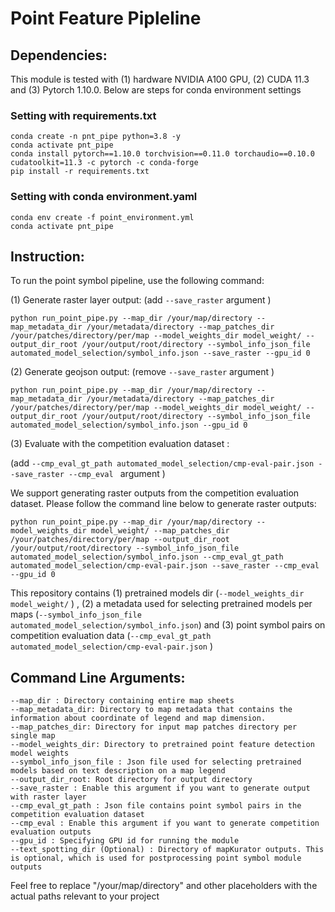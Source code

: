 # Point Feature Pipleline

## Dependencies:

This module is tested with (1) hardware NVIDIA A100 GPU, (2) CUDA 11.3 and (3) Pytorch 1.10.0.
Below are steps for conda environment settings 

### Setting with requirements.txt
```
conda create -n pnt_pipe python=3.8 -y
conda activate pnt_pipe
conda install pytorch==1.10.0 torchvision==0.11.0 torchaudio==0.10.0 cudatoolkit=11.3 -c pytorch -c conda-forge
pip install -r requirements.txt

```

### Setting with conda environment.yaml
```
conda env create -f point_environment.yml
conda activate pnt_pipe
```

## Instruction:

To run the point symbol pipeline, use the following command:

(1) Generate raster layer output: (add ```--save_raster``` argument ) 

``` 
python run_point_pipe.py --map_dir /your/map/directory --map_metadata_dir /your/metadata/directory --map_patches_dir /your/patches/directory/per/map --model_weights_dir model_weight/ --output_dir_root /your/output/root/directory --symbol_info_json_file automated_model_selection/symbol_info.json --save_raster --gpu_id 0
```
(2) Generate geojson output: (remove ```--save_raster``` argument ) 

``` 
python run_point_pipe.py --map_dir /your/map/directory --map_metadata_dir /your/metadata/directory --map_patches_dir /your/patches/directory/per/map --model_weights_dir model_weight/ --output_dir_root /your/output/root/directory --symbol_info_json_file automated_model_selection/symbol_info.json --gpu_id 0 
```

(3) Evaluate with the competition evaluation dataset : 

(add ```--cmp_eval_gt_path automated_model_selection/cmp-eval-pair.json --save_raster --cmp_eval ``` argument ) 

We support generating raster outputs from the competition evaluation dataset. Please follow the command line below to generate raster outputs:
``` 
python run_point_pipe.py --map_dir /your/map/directory --model_weights_dir model_weight/ --map_patches_dir /your/patches/directory/per/map --output_dir_root /your/output/root/directory --symbol_info_json_file automated_model_selection/symbol_info.json --cmp_eval_gt_path automated_model_selection/cmp-eval-pair.json --save_raster --cmp_eval --gpu_id 0
```

This repository contains (1) pretrained models dir  (```--model_weights_dir model_weight/``` ) ,  (2) a metadata used for selecting pretrained models per maps (```--symbol_info_json_file automated_model_selection/symbol_info.json```) and (3) point symbol pairs on competition evaluation data (```--cmp_eval_gt_path automated_model_selection/cmp-eval-pair.json``` )


## Command Line Arguments:

```
--map_dir : Directory containing entire map sheets
--map_metadata_dir: Directory to map metadata that contains the information about coordinate of legend and map dimension. 
--map_patches_dir: Directory for input map patches directory per single map 
--model_weights_dir: Directory to pretrained point feature detection model weights  
--symbol_info_json_file : Json file used for selecting pretrained models based on text description on a map legend 
--output_dir_root: Root directory for output directory
--save_raster : Enable this argument if you want to generate output with raster layer
--cmp_eval_gt_path : Json file contains point symbol pairs in the competition evaluation dataset
--cmp_eval : Enable this argument if you want to generate competition evaluation outputs
--gpu_id : Specifying GPU id for running the module
--text_spotting_dir (Optional) : Directory of mapKurator outputs. This is optional, which is used for postprocessing point symbol module outputs

```

<!-- --cropped_legend_dir: Directory to save the cropped legend <br>
--template_dir: Directory to the legend template  <br>
--processed_legend_dir: Directory to save the processed cropped legend  <br> -->

Feel free to replace "/your/map/directory" and other placeholders with the 
actual paths relevant to your project
 
